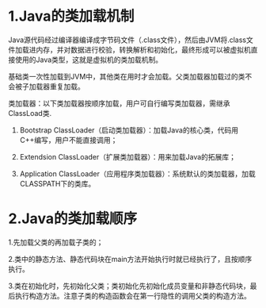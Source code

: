 # 1.Java的类加载机制
Java源代码经过编译器编译成字节码文件（.class文件），然后由JVM将.class文件加载进内存，并对数据进行校验，转换解析和初始化，最终形成可以被虚拟机直接使用的Java类型，这就是虚拟机的类加载机制。

基础类一次性加载到JVM中，其他类在用时才会加载。父类加载器加载过的类不会被子加载器重复加载。

类加载器：以下类加载器按顺序加载，用户可自行编写类加载器，需继承ClassLoad类.

1. Bootstrap ClassLoader（启动类加载器）：加载Java的核心类，代码用C++编写，用户不能直接调用；

2. Extendsion ClassLoader（扩展类加载器）：用来加载Java的拓展库；

3. Application ClassLoader（应用程序类加载器）：系统默认的类加载器，加载CLASSPATH下的类库。

# 2.Java的类加载顺序

1.先加载父类的再加载子类的；

2.类中的静态方法、静态代码块在main方法开始执行时就已经执行了，且按顺序执行。

3.类在初始化时，先初始化父类；类初始化先初始化成员变量和非静态代码块，最后执行构造方法。注意子类的构造函数会在第一行隐性的调用父类的构造方法。
